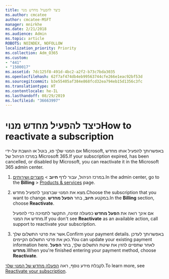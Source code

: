 ```yaml
---
title: כיצד להפעיל מחדש מנוי
ms.author: cmcatee
author: cmcatee-MSFT
manager: mnirkhe
ms.date: 2/21/2018
ms.audience: Admin
ms.topic: article
ROBOTS: NOINDEX, NOFOLLOW
localization_priority: Priority
ms.collection: Adm_O365
ms.custom:
- "441"
- "1500017"
ms.assetid: 7dc125f8-491d-4bc2-a2f2-b73c7bda3035
ms.openlocfilehash: 62f7af474db4eb99563744cfe266e1eac92bf53d
ms.sourcegitcommit: b3e55405af384e868fcd32ea794eb15d1356c3fc
ms.translationtype: HT
ms.contentlocale: he-IL
ms.lasthandoff: 08/29/2019
ms.locfileid: "36663997"
---
```

# <a name="how-to-reactivate-a-subscription"></a><span data-ttu-id="c9a95-102">כיצד להפעיל מחדש מנוי</span><span class="sxs-lookup"><span data-stu-id="c9a95-102">How to reactivate a subscription</span></span>

<span data-ttu-id="c9a95-103">אם המנוי שלך פג, בוטל או הושבת על-ידי Microsoft, באפשרותך להפעיל אותו מחדש במרכז הניהול של Microsoft 365.</span><span class="sxs-lookup"><span data-stu-id="c9a95-103">If your subscription expired, has been cancelled, or disabled by Microsoft, you can reactivate it in the Microsoft 365 admin center.</span></span>
  
1. <span data-ttu-id="c9a95-104">במרכז הניהול, עבור לדף **חיוב** \> [מוצרים ושירותים](https://go.microsoft.com/fwlink/p/?linkid=842054).</span><span class="sxs-lookup"><span data-stu-id="c9a95-104">In the admin center, go to the **Billing** \> [Products & services](https://go.microsoft.com/fwlink/p/?linkid=842054) page.</span></span>

2. <span data-ttu-id="c9a95-105">מצא את המנוי שברצונך להפעיל מחדש.</span><span class="sxs-lookup"><span data-stu-id="c9a95-105">Choose the subscription that you want to change.</span></span> <span data-ttu-id="c9a95-106">במקטע **חיוב**, בחר **הפעל מחדש**.</span><span class="sxs-lookup"><span data-stu-id="c9a95-106">In the **Billing** section, choose **Reactivate**.</span></span>

    <span data-ttu-id="c9a95-107">אם אינך רואה את **הפעל מחדש** כפעולה זמינה, התקשר לתמיכה כדי להפעיל מחדש את המנוי.</span><span class="sxs-lookup"><span data-stu-id="c9a95-107">If you don't see **Reactivate** as an available action, call support to reactivate your subscription.</span></span>

3. <span data-ttu-id="c9a95-108">אשר את פרטי התשלום שלך.</span><span class="sxs-lookup"><span data-stu-id="c9a95-108">Confirm your payment details.</span></span> <span data-ttu-id="c9a95-109">באפשרותך לעדכן כאן את פרטי התשלום הקיימים.</span><span class="sxs-lookup"><span data-stu-id="c9a95-109">You can update your existing payment information here.</span></span> <span data-ttu-id="c9a95-110">לאחר שתסיים להזין את שיטת התשלום שלך, בחר **הפעל מחדש**.</span><span class="sxs-lookup"><span data-stu-id="c9a95-110">When you're finished entering your payment method, choose **Reactivate**.</span></span>

<span data-ttu-id="c9a95-111">לקבלת מידע נוסף, ראה [הפעלה מחדש של המנוי שלך](https://docs.microsoft.com/office365/admin/subscriptions-and-billing/reactivate-your-subscription).</span><span class="sxs-lookup"><span data-stu-id="c9a95-111">To learn more, see [Reactivate your subscription](https://docs.microsoft.com/office365/admin/subscriptions-and-billing/reactivate-your-subscription).</span></span>